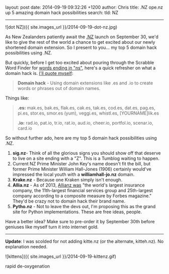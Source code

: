 layout: post
date: 2014-09-19 09:32:26 +1200
author: Chris
title: .NZ ope.nz up 5 amazing domain hack possibilities
search:
  tld: NZ

----
<!-- excerpt -->

![dot NZ]({{ site.images_url }}/2014-09-19-dot-nz.jpg)

As New Zealanders patiently await the [.NZ](https://iwantmyname.com/domains/dot-nz) launch on September 30, we'd like to give the rest of the world a chance to get excited about our newly shortened domain extension. So I present to you... my top 5 domain hack possibilities using .NZ.

<!-- /excerpt -->

But quickly, before I get too excited about pouring through the Scrabble Word Finder for [words ending in "ns"](http://www.scrabblefinder.com/ends-with/ns/), here's a quick refresher on what a domain hack is. [I'll quote myself](https://iwantmyname.com/blog/2013/10/what-is-a-domain-hack-and-how-can-i-make-one.html):

>**Domain hack** - Using domain extensions like .es and .io to create words or phrases out of domain names.

Things like:

> **.es:** mak.es, bak.es, flak.es, cak.es, tak.es, cod.es, dat.es, pag.es, pi.es, stor.es, smor.es (yum), veggi.es, whistl.es, [YOURNAME]lik.es
>
> **.io:** rad.io, pat.io, tr.io, rat.io, aud.io, cheer.io, portfol.io, scenar.io, card.io

So without further ado, here are my top 5 domain hack possibilities using .NZ. 

1. **sig.nz**- Think of all the glorious signs you should show off that deserve to live on a site ending with a "Z". This is a Tumblog waiting to happen.
2. Current NZ Prime Minister John Key's name doesn't fit the bill, but former Prime Minister William Hall-Jones (1906) certainly would've impressed the local youth with a **williamhall-jo.nz** domain.
3. **Krake.nz** - Because one Kraken simply isn't enough.
4. **Allia.nz** - As of 2013, [Allianz was](http://www.wikiwand.com/en/Allianz) "the world's largest insurance company, the 11th-largest financial services group and 25th-largest company according to a composite measure by Forbes magazine." They'd be crazy not to domain hack their brand name.
5. **Pytho.nz** - Not to leave the devs out, I'm proposing this as the grand site for Python implementations. These are free ideas, people.

Have a better idea? Make sure to pre-order it by September 30th before geniuses like myself turn it into internet gold.

***

**Update**: I was scolded for not adding kitte.nz (or the alternate, kitteh.nz). No explanation needed. 

![kittens]({{ site.images_url }}/2014-09-19-kittenz.gif)

rapid de-oxygenation







